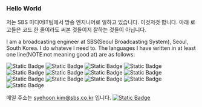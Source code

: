 ### Hello World
저는 SBS 미디어IT팀에서 방송 엔지니어로 일하고 있습니다. 이것저것 합니다. 아래 로고들은 코드 한 줄이라도 써본 것들이지 잘하는 것들이 아닙니다.

I am a broadcasting engineer at SBS(Seoul Broadcasting System), Seoul, South Korea. I do whateve I need to. The languages I have written in at least one line(NOTE:not meaning good at) are as follows:

<p>
  <img alt="Static Badge" src="https://img.shields.io/badge/Python-%233776AB?logo=python&labelColor=white">
<img alt="Static Badge" src="https://img.shields.io/badge/JavaScript-%23F7DF1E?logo=javascript&logoColor=white">
<img alt="Static Badge" src="https://img.shields.io/badge/Rust-000000?logo=rust&logoColor=white">
<img alt="Static Badge" src="https://img.shields.io/badge/AutoHotKey-%23334455?logo=autohotkey&logoColor=white">
<img alt="Static Badge" src="https://img.shields.io/badge/React-%2361DAFB?logo=react&logoColor=white">
<img alt="Static Badge" src="https://img.shields.io/badge/Node-%23339933?logo=nodedotjs&logoColor=white">
<img alt="Static Badge" src="https://img.shields.io/badge/Flutter-%2302569B?logo=flutter&logoColor=white">
<img alt="Static Badge" src="https://img.shields.io/badge/VBA-%23512BD4?logo=visualbasic&logoColor=white">
<img alt="Static Badge" src="https://img.shields.io/badge/C-%23A8B9CC?logo=c&logoColor=white">
<img alt="Static Badge" src="https://img.shields.io/badge/C%23-%23239120?logo=csharp&logoColor=white">
<img alt="Static Badge" src="https://img.shields.io/badge/Adobe%20Premiere%20Pro%20Script-%239999FF?logo=adobepremierepro&logoColor=white">
<img alt="Static Badge" src="https://img.shields.io/badge/HTML5-%23E34F26?logo=html5&logoColor=white">
<img alt="Static Badge" src="https://img.shields.io/badge/CSS-%231572B6?logo=css3&logoColor=white">
</p>


메일 주소는 syehoon.kim@sbs.co.kr 입니다. <a href="mailto:syehoon.kim@sbs.co.kr"><img alt="Static Badge" src="https://img.shields.io/badge/Mail-EA4335?logo=Gmail&logoColor=white"></a>
